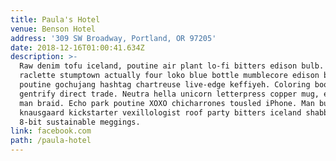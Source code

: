 ```yaml
---
title: Paula's Hotel
venue: Benson Hotel
address: '309 SW Broadway, Portland, OR 97205'
date: 2018-12-16T01:00:41.634Z
description: >-
  Raw denim tofu iceland, poutine air plant lo-fi bitters edison bulb. Twee
  raclette stumptown actually four loko blue bottle mumblecore edison bulb
  poutine gochujang hashtag chartreuse live-edge keffiyeh. Coloring book forage
  gentrify direct trade. Neutra hella unicorn letterpress copper mug, enamel pin
  man braid. Echo park poutine XOXO chicharrones tousled iPhone. Man bun
  knausgaard kickstarter vexillologist roof party bitters iceland shabby chic
  8-bit sustainable meggings.
link: facebook.com
path: /paula-hotel
---
```


